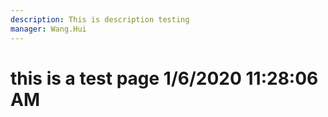 ```yaml
---
description: This is description testing
manager: Wang.Hui
---
```

# this is a test page 1/6/2020 11:28:06 AM
